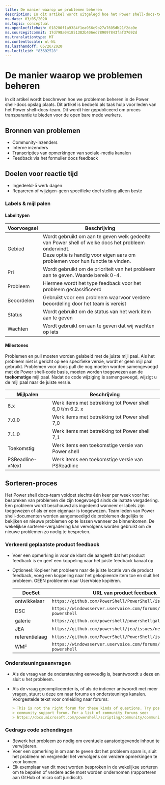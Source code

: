 ```yaml
---
title: De manier waarop we problemen beheren
description: In dit artikel wordt uitgelegd hoe het Power shell-docs-team pull-aanvragen beheert.
ms.date: 03/05/2020
ms.topic: conceptual
ms.openlocfilehash: 018200f1a9384f1ea956c9b27a7605db21f2da9e
ms.sourcegitcommit: 17d798a041851382b406ed789097843faf37692d
ms.translationtype: MT
ms.contentlocale: nl-NL
ms.lasthandoff: 05/20/2020
ms.locfileid: "83692528"
---
```

# <a name="how-we-manage-issues"></a>De manier waarop we problemen beheren

In dit artikel wordt beschreven hoe we problemen beheren in de Power shell-docs opslag plaats. Dit artikel is bedoeld als taak hulp voor leden van het Power shell-docs-team. Dit wordt hier gepubliceerd om proces transparantie te bieden voor de open bare mede werkers.

## <a name="sources-of-issues"></a>Bronnen van problemen

- Community-inzenders
- Interne inzenders
- Transcripties van opmerkingen van sociale-media kanalen
- Feedback via het formulier docs feedback

## <a name="response-time-targets"></a>Doelen voor reactie tijd

- Ingedeeld-5 werk dagen
- Repareren of wijzigen-geen specifieke doel stelling alleen beste

### <a name="labeling--milestones"></a>Labels & mijl palen

#### <a name="label-types"></a>Label typen

|Voorvoegsel  | Beschrijving                                                         |
|------- | --------------------------------------------------------------------|
|Gebied    | Wordt gebruikt om aan te geven welk gedeelte van Power shell of welke docs het probleem ondervindt.<br>Deze optie is handig voor eigen aars om problemen voor hun functie te vinden.|
|Pri     | Wordt gebruikt om de prioriteit van het probleem aan te geven. Waarde bereik 0-4.        |
|Probleem   | Hiermee wordt het type feedback voor het probleem geclassificeerd                     |
|Beoordelen  | Gebruikt voor een probleem waarvoor verdere beoordeling door het team is vereist              |
|Status  | Wordt gebruikt om de status van het werk item aan te geven                        |
|Wachten | Wordt gebruikt om aan te geven dat wij wachten op iets                   |

#### <a name="milestones"></a>Milestones

Problemen en pull moeten worden gelabeld met de juiste mijl paal. Als het probleem niet is gericht op een specifieke versie, wordt er geen mijl paal gebruikt. Problemen voor docs pull die nog moeten worden samengevoegd met de Power shell-code basis, moeten worden toegewezen aan de **toekomstige** mijl paal. Nadat de code wijziging is samengevoegd, wijzigt u de mijl paal naar de juiste versie.

|    Mijlpalen     |                    Beschrijving                     |
| ---------------- | -------------------------------------------------- |
| 6.x              | Werk items met betrekking tot Power shell 6,0 t/m 6.2. x |
| 7.0.0            | Werk items met betrekking tot Power shell 7,0               |
| 7.1.0            | Werk items met betrekking tot Power shell 7,1               |
| Toekomstig           | Werk items een toekomstige versie van Power shell          |
| PSReadline-vNext | Werk items een toekomstige versie van PSReadline          |

## <a name="triage-process"></a>Sorteren-proces

Het Power shell docs-team voldoet slechts één keer per week voor het bespreken van problemen die zijn toegevoegd sinds de laatste vergadering. Een probleem wordt beschouwd als ingedeeld wanneer er labels zijn toegewezen of als er een eigenaar is toegewezen. Team leden van Power shell-documenten worden aangemoedigd de problemen dagelijks te bekijken en nieuwe problemen op te lossen wanneer ze binnenkomen. De wekelijkse sorteren-vergadering kan vervolgens worden gebruikt om de nieuwe problemen zo nodig te bespreken.

### <a name="misplaced-product-feedback"></a>Verkeerd geplaatste product feedback

- Voer een opmerking in voor de klant die aangeeft dat het product feedback is en geef een koppeling naar het juiste feedback kanaal op.
- Optioneel: Kopieer het probleem naar de juiste locatie van de product feedback, voeg een koppeling naar het gekopieerde item toe en sluit het probleem. GEEN problemen naar UserVoice kopiëren.

  | DocSet    | URL van product feedback                                           |
  | --------- | -------------------------------------------------------------- |
  | ontwikkelaar | `https://github.com/PowerShell/PowerShell/issues/new/choose`   |
  | DSC       | `https://windowsserver.uservoice.com/forums/301869-powershell` |
  | galerie   | `https://github.com/powershell/powershellgallery/issues/new`   |
  | JEA       | `https://github.com/powershell/jea/issues/new`                 |
  | referentielaag | `https://github.com/PowerShell/PowerShell/issues/new/choose`   |
  | WMF       | `https://windowsserver.uservoice.com/forums/301869-powershell` |

### <a name="support-requests"></a>Ondersteuningsaanvragen

- Als de vraag van de ondersteuning eenvoudig is, beantwoordt u deze en sluit u het probleem.
- Als de vraag gecompliceerder is, of als de indiener antwoordt met meer vragen, stuurt u deze om naar forums en ondersteunings kanalen. Voorgestelde tekst voor omleiding naar forums:

  ```Markdown
  > This is not the right forum for these kinds of questions. Try posting your question in a
  > community support forum. For a list of community forums see:
  > https://docs.microsoft.com/powershell/scripting/community/community-support
  ```

### <a name="code-of-conduct-violations"></a>Gedrags code schendingen

- Bewerk het probleem zo nodig om eventuele aanstootgevende inhoud te verwijderen.
- Voer een opmerking in om aan te geven dat het probleem spam is, sluit het probleem en vergrendel het vervolgens om verdere opmerkingen te voor komen.
- Elk exemplaar van dit moet worden besproken in de wekelijkse sorteren om te bepalen of verdere actie moet worden ondernomen (rapporteren aan GitHub of micro soft juridisch).
